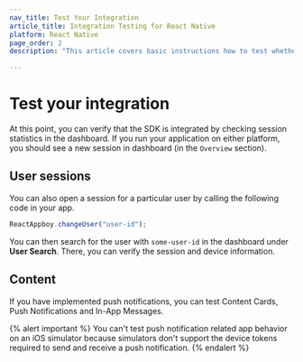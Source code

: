 ```yaml
---
nav_title: Test Your Integration
article_title: Integration Testing for React Native
platform: React Native
page_order: 2
description: "This article covers basic instructions how to test whether Braze SDK integrated correctly."

---
```


# Test your integration

At this point, you can verify that the SDK is integrated by checking session statistics in the dashboard. If you run your application on either platform, you should see a new session in dashboard (in the `Overview` section).

## User sessions

You can also open a session for a particular user by calling the following code in your app.

```javascript
ReactAppboy.changeUser("user-id");
```

You can then search for the user with `some-user-id` in the dashboard under __User Search__. There, you can verify the session and device information.

## Content

If you have implemented push notifications, you can test Content Cards, Push Notifications and In-App Messages.

{% alert important %}
You can't test push notification related app behavior on an iOS simulator because simulators don't support the device tokens required to send and receive a push notification.
{% endalert %}
